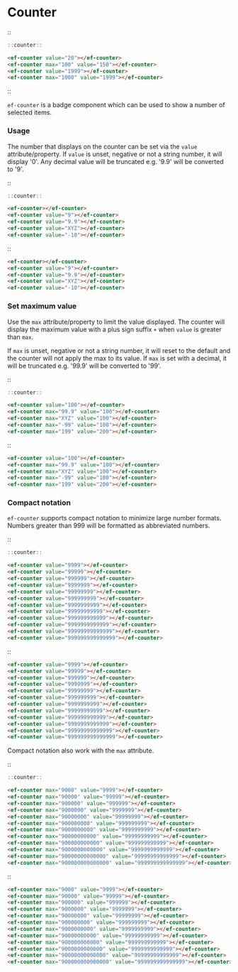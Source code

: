 <!--
type: page
title: Counter
location: ./elements/counter
layout: default
-->

# Counter

::
```javascript
::counter::
```
```html
<ef-counter value="20"></ef-counter>
<ef-counter max="100" value="150"></ef-counter>
<ef-counter value="1999"></ef-counter>
<ef-counter max="1000" value="1999"></ef-counter>
```
::

`ef-counter` is a badge component which can be used to show a number of selected items.

### Usage
The number that displays on the counter can be set via the `value` attribute/property. If `value` is unset, negative or not a string number, it will display '0'. Any decimal value will be truncated e.g. '9.9' will be converted to '9'.

::
```javascript
::counter::
```
```html
<ef-counter></ef-counter>
<ef-counter value="9"></ef-counter>
<ef-counter value="9.9"></ef-counter>
<ef-counter value="XYZ"></ef-counter>
<ef-counter value="-10"></ef-counter>
```
::

```html
<ef-counter></ef-counter>
<ef-counter value="9"></ef-counter>
<ef-counter value="9.9"></ef-counter>
<ef-counter value="XYZ"></ef-counter>
<ef-counter value="-10"></ef-counter>
```
### Set maximum value
Use the `max` attribute/property to limit the value displayed. The counter will display the maximum value with a plus sign suffix `+` when `value` is greater than `max`.

If `max` is unset, negative or not a string number, it will reset to the default and the counter will not apply the max to its value. If `max` is set with a decimal, it will be truncated e.g. '99.9' will be converted to '99'.


::
```javascript
::counter::
```
```html
<ef-counter value="100"></ef-counter>
<ef-counter max="99.9" value="100"></ef-counter>
<ef-counter max="XYZ" value="100"></ef-counter>
<ef-counter max="-99" value="100"></ef-counter>
<ef-counter max="199" value="200"></ef-counter>
```
::

```html
<ef-counter value="100"></ef-counter>
<ef-counter max="99.9" value="100"></ef-counter>
<ef-counter max="XYZ" value="100"></ef-counter>
<ef-counter max="-99" value="100"></ef-counter>
<ef-counter max="199" value="200"></ef-counter>
```

### Compact notation
`ef-counter` supports compact notation to minimize large number formats. Numbers greater than 999 will be formatted as abbreviated numbers.

::
```javascript
::counter::
```
```html
<ef-counter value="9999"></ef-counter>
<ef-counter value="99999"></ef-counter>
<ef-counter value="999999"></ef-counter>
<ef-counter value="9999999"></ef-counter>
<ef-counter value="99999999"></ef-counter>
<ef-counter value="999999999"></ef-counter>
<ef-counter value="9999999999"></ef-counter>
<ef-counter value="99999999999"></ef-counter>
<ef-counter value="999999999999"></ef-counter>
<ef-counter value="9999999999999"></ef-counter>
<ef-counter value="99999999999999"></ef-counter>
<ef-counter value="999999999999999"></ef-counter>
```
::

```html
<ef-counter value="9999"></ef-counter>
<ef-counter value="99999"></ef-counter>
<ef-counter value="999999"></ef-counter>
<ef-counter value="9999999"></ef-counter>
<ef-counter value="99999999"></ef-counter>
<ef-counter value="999999999"></ef-counter>
<ef-counter value="9999999999"></ef-counter>
<ef-counter value="99999999999"></ef-counter>
<ef-counter value="999999999999"></ef-counter>
<ef-counter value="9999999999999"></ef-counter>
<ef-counter value="99999999999999"></ef-counter>
<ef-counter value="999999999999999"></ef-counter>
```

Compact notation also work with the `max` attribute.

::
```javascript
::counter::
```
```html
<ef-counter max="9000" value="9999"></ef-counter>
<ef-counter max="90000" value="99999"></ef-counter>
<ef-counter max="900000" value="999999"></ef-counter>
<ef-counter max="9000000" value="9999999"></ef-counter>
<ef-counter max="90000000" value="99999999"></ef-counter>
<ef-counter max="900000000" value="999999999"></ef-counter>
<ef-counter max="9000000000" value="9999999999"></ef-counter>
<ef-counter max="90000000000" value="99999999999"></ef-counter>
<ef-counter max="900000000000" value="999999999999"></ef-counter>
<ef-counter max="9000000000000" value="9999999999999"></ef-counter>
<ef-counter max="90000000000000" value="99999999999999"></ef-counter>
<ef-counter max="900000000000000" value="999999999999999"></ef-counter>
```
::

```html
<ef-counter max="9000" value="9999"></ef-counter>
<ef-counter max="90000" value="99999"></ef-counter>
<ef-counter max="900000" value="999999"></ef-counter>
<ef-counter max="9000000" value="9999999"></ef-counter>
<ef-counter max="90000000" value="99999999"></ef-counter>
<ef-counter max="900000000" value="999999999"></ef-counter>
<ef-counter max="9000000000" value="9999999999"></ef-counter>
<ef-counter max="90000000000" value="99999999999"></ef-counter>
<ef-counter max="900000000000" value="999999999999"></ef-counter>
<ef-counter max="9000000000000" value="9999999999999"></ef-counter>
<ef-counter max="90000000000000" value="99999999999999"></ef-counter>
<ef-counter max="900000000000000" value="999999999999999"></ef-counter>
```
